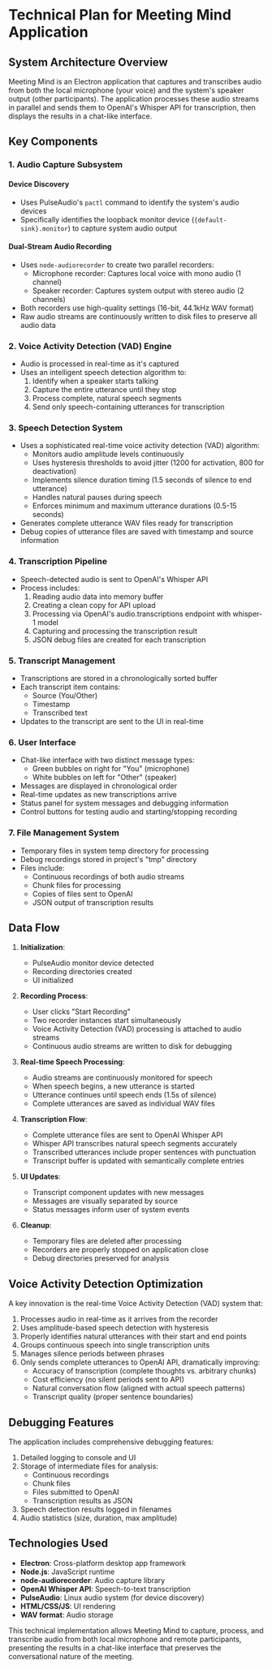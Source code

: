 # Technical Plan for Meeting Mind Application

## System Architecture Overview

Meeting Mind is an Electron application that captures and transcribes audio from both the local microphone (your voice) and the system's speaker output (other participants). The application processes these audio streams in parallel and sends them to OpenAI's Whisper API for transcription, then displays the results in a chat-like interface.

## Key Components

### 1. Audio Capture Subsystem

#### Device Discovery
- Uses PulseAudio's `pactl` command to identify the system's audio devices
- Specifically identifies the loopback monitor device (`{default-sink}.monitor`) to capture system audio output

#### Dual-Stream Audio Recording
- Uses `node-audiorecorder` to create two parallel recorders:
  - Microphone recorder: Captures local voice with mono audio (1 channel)
  - Speaker recorder: Captures system output with stereo audio (2 channels)
- Both recorders use high-quality settings (16-bit, 44.1kHz WAV format)
- Raw audio streams are continuously written to disk files to preserve all audio data

### 2. Voice Activity Detection (VAD) Engine

- Audio is processed in real-time as it's captured
- Uses an intelligent speech detection algorithm to:
  1. Identify when a speaker starts talking
  2. Capture the entire utterance until they stop
  3. Process complete, natural speech segments
  4. Send only speech-containing utterances for transcription

### 3. Speech Detection System

- Uses a sophisticated real-time voice activity detection (VAD) algorithm:
  - Monitors audio amplitude levels continuously
  - Uses hysteresis thresholds to avoid jitter (1200 for activation, 800 for deactivation)
  - Implements silence duration timing (1.5 seconds of silence to end utterance)
  - Handles natural pauses during speech
  - Enforces minimum and maximum utterance durations (0.5-15 seconds)
- Generates complete utterance WAV files ready for transcription
- Debug copies of utterance files are saved with timestamp and source information

### 4. Transcription Pipeline

- Speech-detected audio is sent to OpenAI's Whisper API
- Process includes:
  1. Reading audio data into memory buffer
  2. Creating a clean copy for API upload
  3. Processing via OpenAI's audio.transcriptions endpoint with whisper-1 model
  4. Capturing and processing the transcription result
  5. JSON debug files are created for each transcription

### 5. Transcript Management

- Transcriptions are stored in a chronologically sorted buffer
- Each transcript item contains:
  - Source (You/Other)
  - Timestamp
  - Transcribed text
- Updates to the transcript are sent to the UI in real-time

### 6. User Interface

- Chat-like interface with two distinct message types:
  - Green bubbles on right for "You" (microphone)
  - White bubbles on left for "Other" (speaker)
- Messages are displayed in chronological order
- Real-time updates as new transcriptions arrive
- Status panel for system messages and debugging information
- Control buttons for testing audio and starting/stopping recording

### 7. File Management System

- Temporary files in system temp directory for processing
- Debug recordings stored in project's "tmp" directory
- Files include:
  - Continuous recordings of both audio streams
  - Chunk files for processing
  - Copies of files sent to OpenAI
  - JSON output of transcription results

## Data Flow

1. **Initialization**:
   - PulseAudio monitor device detected
   - Recording directories created
   - UI initialized

2. **Recording Process**:
   - User clicks "Start Recording"
   - Two recorder instances start simultaneously
   - Voice Activity Detection (VAD) processing is attached to audio streams
   - Continuous audio streams are written to disk for debugging

3. **Real-time Speech Processing**:
   - Audio streams are continuously monitored for speech
   - When speech begins, a new utterance is started
   - Utterance continues until speech ends (1.5s of silence)
   - Complete utterances are saved as individual WAV files

4. **Transcription Flow**:
   - Complete utterance files are sent to OpenAI Whisper API
   - Whisper API transcribes natural speech segments accurately
   - Transcribed utterances include proper sentences with punctuation
   - Transcript buffer is updated with semantically complete entries

5. **UI Updates**:
   - Transcript component updates with new messages
   - Messages are visually separated by source
   - Status messages inform user of system events

6. **Cleanup**:
   - Temporary files are deleted after processing
   - Recorders are properly stopped on application close
   - Debug directories preserved for analysis

## Voice Activity Detection Optimization

A key innovation is the real-time Voice Activity Detection (VAD) system that:

1. Processes audio in real-time as it arrives from the recorder
2. Uses amplitude-based speech detection with hysteresis
3. Properly identifies natural utterances with their start and end points
4. Groups continuous speech into single transcription units
5. Manages silence periods between phrases
6. Only sends complete utterances to OpenAI API, dramatically improving:
   - Accuracy of transcription (complete thoughts vs. arbitrary chunks)
   - Cost efficiency (no silent periods sent to API)
   - Natural conversation flow (aligned with actual speech patterns)
   - Transcript quality (proper sentence boundaries)

## Debugging Features

The application includes comprehensive debugging features:

1. Detailed logging to console and UI
2. Storage of intermediate files for analysis:
   - Continuous recordings
   - Chunk files
   - Files submitted to OpenAI
   - Transcription results as JSON
3. Speech detection results logged in filenames
4. Audio statistics (size, duration, max amplitude)

## Technologies Used

- **Electron**: Cross-platform desktop app framework
- **Node.js**: JavaScript runtime
- **node-audiorecorder**: Audio capture library
- **OpenAI Whisper API**: Speech-to-text transcription
- **PulseAudio**: Linux audio system (for device discovery)
- **HTML/CSS/JS**: UI rendering
- **WAV format**: Audio storage

This technical implementation allows Meeting Mind to capture, process, and transcribe audio from both local microphone and remote participants, presenting the results in a chat-like interface that preserves the conversational nature of the meeting.